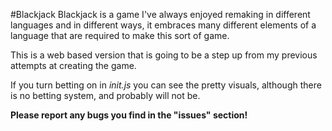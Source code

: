 #Blackjack
Blackjack is a game I've always enjoyed remaking in different languages and in different ways, it embraces many different elements of a language that are required to make this sort of game.

This is a web based version that is going to be a step up from my previous attempts at creating the game.

If you turn betting on in *init.js* you can see the pretty visuals, although there is no betting system, and probably will not be.

**Please report any bugs you find in the "issues" section!**
